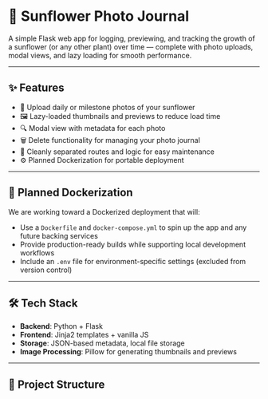 # 🌻 Sunflower Photo Journal

A simple Flask web app for logging, previewing, and tracking the growth of a sunflower (or any other plant) over time — complete with photo uploads, modal views, and lazy loading for smooth performance.

---

## ✨ Features

- 📸 Upload daily or milestone photos of your sunflower
- 🖼️ Lazy-loaded thumbnails and previews to reduce load time
- 🔍 Modal view with metadata for each photo
- 🗑️ Delete functionality for managing your photo journal
- 🧠 Cleanly separated routes and logic for easy maintenance
- ⚙️ Planned Dockerization for portable deployment

---

## 🚀 Planned Dockerization

We are working toward a Dockerized deployment that will:

- Use a `Dockerfile` and `docker-compose.yml` to spin up the app and any future backing services
- Provide production-ready builds while supporting local development workflows
- Include an `.env` file for environment-specific settings (excluded from version control)

---

## 🛠️ Tech Stack

- **Backend**: Python + Flask
- **Frontend**: Jinja2 templates + vanilla JS
- **Storage**: JSON-based metadata, local file storage
- **Image Processing**: Pillow for generating thumbnails and previews

---

## 📁 Project Structure